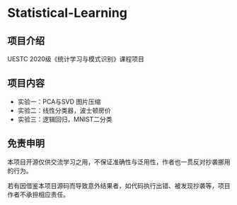 # Statistical-Learning

## 项目介绍
UESTC 2020级《统计学习与模式识别》课程项目

## 项目内容
- 实验一：PCA与SVD 图片压缩
- 实验二：线性分类器，波士顿房价
- 实验三：逻辑回归，MNIST二分类

## 免责申明
本项目开源仅供交流学习之用，不保证准确性与泛用性，作者也一贯反对抄袭挪用的行为。

若有因借鉴本项目源码而导致意外结果者，如代码执行出错、被发现抄袭等，项目作者不承担相应责任。
